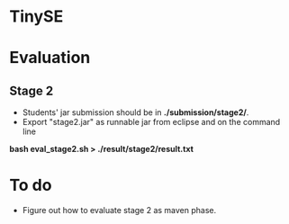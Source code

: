 # TinySE

# Evaluation

## Stage 2

* Students' jar submission should be in **./submission/stage2/**.
* Export "stage2.jar" as runnable jar from eclipse and on the command line

**bash eval_stage2.sh > ./result/stage2/result.txt**

# To do

* Figure out how to evaluate stage 2 as maven phase.
